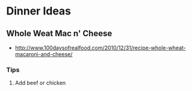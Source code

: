 # Dinner Ideas

## Whole Weat Mac n' Cheese
* http://www.100daysofrealfood.com/2010/12/31/recipe-whole-wheat-macaroni-and-cheese/

### Tips
1. Add beef or chicken

